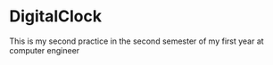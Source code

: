 # DigitalClock
This is my second practice in the second semester of my first year at computer engineer
